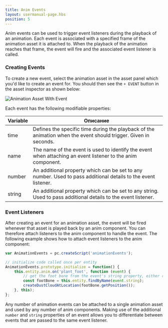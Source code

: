 ```yaml
---
title: Anim Events
layout: usermanual-page.hbs
position: 5
---
```


Anim events can be used to trigger event listeners during the playback of an animation. Each event is associated with a specified frame of the animation asset it is attached to. When the playback of the animation reaches that frame, the event will fire and the associated event listener is called.

### Creating Events

To create a new event, select the animation asset in the asset panel which you'd like to create an event for. You should then see the `+ EVENT` button in the asset inspector as shown below:

![Animation Asset With Event][1]

Each event has the following modifiable properties:

| Variable | Описание |
|----------|-------------|
| time     | Defines the specific time during the playback of the animation when the event should trigger. Given in seconds. |
| name     | The name of the event is used to identify the event when attaching an event listener to the anim component. |
| number   | An additional property which can be set to any number. Used to pass additional details to the event listener. |
| string   | An additional property which can be set to any string. Used to pass additional details to the event listener. |

### Event Listeners

After creating an event for an animation asset, the event will be fired whenever that asset is played back by an anim component. You can therefore attach listeners to the anim component to handle the event. The following example shows how to attach event listeners to the anim component:

```javascript
var AnimationEvents = pc.createScript('animationEvents');

// initialize code called once per entity
AnimationEvents.prototype.initialize = function() {
    this.entity.anim.on('plant_foot', function (event) {
        // get the foot bone from the event's string property, either right_foot or left_foot
        const footBone = this.entity.findByName(event.string);
        createDustCloudAtLocation(footBone.getPosition());
    }, this);
};
```

Any number of animation events can be attached to a single animation asset and used by any number of anim components. Making use of the additional `number` and `string` properties of an event allows you to differentiate between events that are passed to the same event listener.

[1]: /images/user-manual/anim/animation_asset_with_events.png
